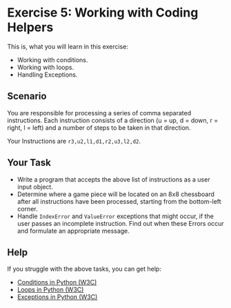 # Exercise 5: Working with Coding Helpers

This is, what you will learn in this exercise:

* Working with conditions.
* Working with loops.
* Handling Exceptions.

## Scenario

You are responsible for processing a series of comma separated instructions. Each instruction consists of a direction (u = up, d = down, r = right, l = left) and a number of steps to be taken in that direction. 

Your Instructions are `r3,u2,l1,d1,r2,u3,l2,d2`.

## Your Task

* Write a program that accepts the above list of instructions as a user input object.
* Determine where a game piece will be located on an 8x8 chessboard after all instructions have been processed, starting from the bottom-left corner.
* Handle `IndexError` and `ValueError` exceptions that might occur, if the user passes an incomplete instruction. Find out when these Errors occur and formulate an appropriate message.

## Help

If you struggle with the above tasks, you can get help:

* [Conditions in Python (W3C)](https://www.w3schools.com/python/python_conditions.asp)
* [Loops in Python (W3C)](https://www.w3schools.com/python/python_for_loops.asp)
* [Exceptions in Python (W3C)](https://www.w3schools.com/python/python_try_except.asp)
